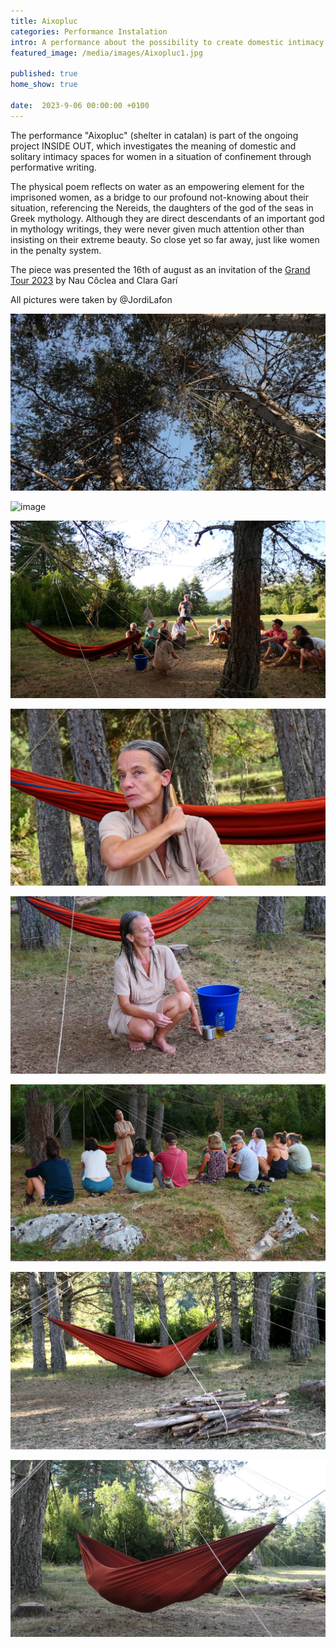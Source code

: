 ```yaml
---
title: Aixopluc
categories: Performance Instalation 
intro: A performance about the possibility to create domestic intimacy in the female prison of Wad Ras, Barcelona.
featured_image: /media/images/Aixopluc1.jpg

published: true
home_show: true

date:  2023-9-06 00:00:00 +0100
---
```


The performance "Aixopluc" (shelter in catalan) is part of the ongoing project INSIDE OUT, which investigates the meaning of domestic and solitary intimacy spaces for women in a situation of confinement through performative writing.

The physical poem reflects on water as an empowering element for the imprisoned women, as a bridge to our profound not-knowing about their situation, referencing the Nereids, the daughters of the god of the seas in Greek mythology. Although they are direct descendants of an important god in mythology writings, they were never given much attention other than insisting on their extreme beauty. So close yet so far away, just like women in the penalty system.

The piece was presented the 16th of august as an invitation of the [Grand Tour 2023](https://elgrandtour.net/en/) by Nau Côclea and Clara Garí

All pictures were taken by @JordiLafon

![image](/media/images/Aixopluc2.jpg) 

![image](/media/images/Aixopluc3.jpg)

![image](/media/images/Aixopluc4.jpg)

![image](/media/images/Aixopluc5.jpg)

![image](/media/images/Aixopluc6.jpg)

![image](/media/images/Aixopluc7.jpg)

![image](/media/images/Aixopluc8.jpg)

![image](/media/images/Aixopluc9.jpg)

 